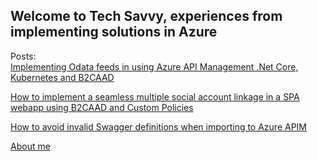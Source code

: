 ## Welcome to Tech Savvy, experiences from implementing solutions in Azure

Posts:<br>
[Implementing Odata feeds in using Azure API Management .Net Core, Kubernetes and B2CAAD](https://kristoffer-axelsson.github.io/implementing-odata-feeds-in-using-azure-api-management-net-core-kubernetes-and-b2caad)

[How to implement a seamless multiple social account linkage in a SPA webapp using B2CAAD and Custom Policies](https://kristoffer-axelsson.github.io/how-to-implement-a-seamless-multiple-social-account-linkage-in-a-spa-webapp-using-b2caad-and-custom-policies)

[How to avoid invalid Swagger definitions when importing to Azure APIM](https://kristoffer-axelsson.github.io/how-to-avoid-invalid-swagger-definitions-when-importing-to-azure-apim)

[About me](https://kristoffer-axelsson.github.io/about)
